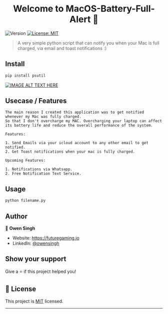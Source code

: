 <h1 align="center">Welcome to MacOS-Battery-Full-Alert 👋</h1>
<p>
  <img alt="Version" src="https://img.shields.io/badge/version-1.0-blue.svg?cacheSeconds=2592000" />
  <a href="https://github.com/itsOwen/MacOS-Battery-Full-Alert/blob/main/LICENSE" target="_blank">
    <img alt="License: MIT" src="https://img.shields.io/badge/License-MIT-yellow.svg" />
  </a>
</p>

> A very simple python script that can notify you when your Mac is full charged, via email and toast notifications :)

## Install

```sh
pip install psutil
```

[![IMAGE ALT TEXT HERE](https://img.youtube.com/vi/d34p7ULZbzU/0.jpg)](https://youtu.be/d34p7ULZbzU?t=528)

## Usecase / Features

```
The main reason I created this application was to get notified whenever my Mac was fully charged.
So that I don't overcharge my MAC. Overcharging your laptop can affect its battery life and reduce the overall performance of the system.

Features:

1. Send Emails via your icloud account to any other email to get notified.
2. Get Toast notifications when your mac is fully charged.

Upcoming Features:

1. Notifications via Whatsapp.
2. Free Notification Text Service.
```

## Usage

```sh
python filename.py
```

## Author

👤 **Owen Singh**

* Website: https://futuregaming.io
* LinkedIn: [@owensingh](https://linkedin.com/in/owensingh)

## Show your support

Give a ⭐️ if this project helped you!

## 📝 License

This project is [MIT](https://github.com/itsOwen/MacOS-Battery-Full-Alert/blob/main/LICENSE) licensed.

***
